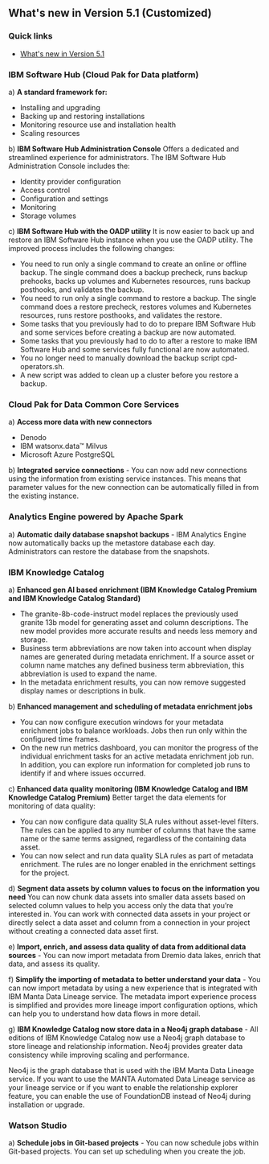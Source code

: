 ## What's new in Version 5.1 (Customized)
### Quick links
- [What's new in Version 5.1](https://www.ibm.com/docs/en/software-hub/5.1.x?topic=overview-whats-new#whats-new__50__title__1)

### IBM Software Hub (Cloud Pak for Data platform) 
a) **A standard framework for:**
   - Installing and upgrading
   - Backing up and restoring installations
   - Monitoring resource use and installation health
   - Scaling resources

b) **IBM Software Hub Administration Console** 
Offers a dedicated and streamlined experience for administrators. The IBM Software Hub Administration Console includes the:
   - Identity provider configuration
   - Access control
   - Configuration and settings
   - Monitoring
   - Storage volumes

c) **IBM Software Hub with the OADP utility**
It is now easier to back up and restore an IBM Software Hub instance when you use the OADP utility. The improved process includes the following changes:

   - You need to run only a single command to create an online or offline backup. The single command does a backup precheck, runs backup prehooks, backs up volumes and Kubernetes resources, runs backup posthooks, and validates the backup.
   - You need to run only a single command to restore a backup. The single command does a restore precheck, restores volumes and Kubernetes resources, runs restore posthooks, and validates the restore.
   - Some tasks that you previously had to do to prepare IBM Software Hub and some services before creating a backup are now automated.
   - Some tasks that you previously had to do to after a restore to make IBM Software Hub and some services fully functional are now automated.
   - You no longer need to manually download the backup script cpd-operators.sh.
   - A new script was added to clean up a cluster before you restore a backup.


### Cloud Pak for Data Common Core Services
a) **Access more data with new connectors** 
   - Denodo
   - IBM watsonx.data™ Milvus
   - Microsoft Azure PostgreSQL

b) **Integrated service connections** - You can now add new connections using the information from existing service instances. This means that parameter values for the new connection can be automatically filled in from the existing instance.


### Analytics Engine powered by Apache Spark
a) **Automatic daily database snapshot backups** - IBM Analytics Engine now automatically backs up the metastore database each day. Administrators can restore the database from the snapshots.


### IBM Knowledge Catalog
a) **Enhanced gen AI based enrichment (IBM Knowledge Catalog Premium and IBM Knowledge Catalog Standard)**
- The granite-8b-code-instruct model replaces the previously used granite 13b model for generating asset and column descriptions. The new model provides more accurate results and needs less memory and storage.
- Business term abbreviations are now taken into account when display names are generated during metadata enrichment. If a source asset or column name matches any defined business term abbreviation, this abbreviation is used to expand the name.
- In the metadata enrichment results, you can now remove suggested display names or descriptions in bulk.

b) **Enhanced management and scheduling of metadata enrichment jobs**
- You can now configure execution windows for your metadata enrichment jobs to balance workloads. Jobs then run only within the configured time frames.
- On the new run metrics dashboard, you can monitor the progress of the individual enrichment tasks for an active metadata enrichment job run. In addition, you can explore run information for completed job runs to identify if and where issues occurred.

c) **Enhanced data quality monitoring (IBM Knowledge Catalog and IBM Knowledge Catalog Premium)**
Better target the data elements for monitoring of data quality:
- You can now configure data quality SLA rules without asset-level filters. The rules can be applied to any number of columns that have the same name or the same terms assigned, regardless of the containing data asset.
- You can now select and run data quality SLA rules as part of metadata enrichment. The rules are no longer enabled in the enrichment settings for the project.

d) **Segment data assets by column values to focus on the information you need**
You can now chunk data assets into smaller data assets based on selected column values to help you access only the data that you’re interested in. You can work with connected data assets in your project or directly select a data asset and column from a connection in your project without creating a connected data asset first.

e) **Import, enrich, and assess data quality of data from additional data sources** - You can now import metadata from Dremio data lakes, enrich that data, and assess its quality.

f) **Simplify the importing of metadata to better understand your data** - You can now import metadata by using a new experience that is integrated with IBM Manta Data Lineage service. The metadata import experience process is simplified and provides more lineage import configuration options, which can help you to understand how data flows in more detail.

g) **IBM Knowledge Catalog now store data in a Neo4j graph database** -  All editions of IBM Knowledge Catalog now use a Neo4j graph database to store lineage and relationship information. Neo4j provides greater data consistency while improving scaling and performance.

Neo4j is the graph database that is used with the IBM Manta Data Lineage service. If you want to use the MANTA Automated Data Lineage service as your lineage service or if you want to enable the relationship explorer feature, you can enable the use of FoundationDB instead of Neo4j during installation or upgrade.


### Watson Studio
a) **Schedule jobs in Git-based projects** -  You can now schedule jobs within Git-based projects. You can set up scheduling when you create the job.

